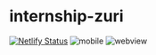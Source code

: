 # internship-zuri
[![Netlify Status](https://api.netlify.com/api/v1/badges/533edb26-06fe-40b5-a36d-d7b2184e7f8c/deploy-status)](https://app.netlify.com/sites/cyph3resume/deploys)
![mobile](https://user-images.githubusercontent.com/42154103/130020192-2e0a9873-7b72-4c3a-8fc2-42c832402ea4.jpg)
![webview](https://user-images.githubusercontent.com/42154103/130020591-799aed6f-b674-4d51-b5e5-f3c23cc03fa6.jpg)
